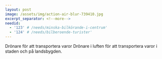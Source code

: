 ```yaml
---
layout: post
image: /assets/img/action-air-blur-739410.jpg
excerpt_separator: <!--more-->
needid:
  - '123' # /needs/minska-bilkörande-i-centrum'
  - '124' # /needs/bilberoende-turister'
---
```

Drönare för att transportera varor <!--more-->
Drönare i luften för att transportera varor i staden och på landsbygden.
